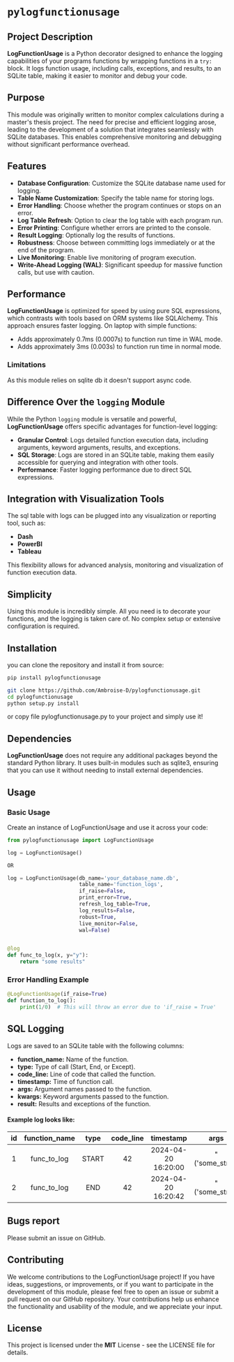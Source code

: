 # `pylogfunctionusage`

## Project Description

**LogFunctionUsage** is a Python decorator designed to enhance the logging capabilities of your programs functions by wrapping functions in a `try:` block. It logs function usage, including calls, exceptions, and results, to an SQLite table, making it easier to monitor and debug your code.

## Purpose

This module was originally written to monitor complex calculations during a master's thesis project. The need for precise and efficient logging arose, leading to the development of a solution that integrates seamlessly with SQLite databases. This enables comprehensive monitoring and debugging without significant performance overhead.

## Features

- **Database Configuration**: Customize the SQLite database name used for logging.
- **Table Name Customization**: Specify the table name for storing logs.
- **Error Handling**: Choose whether the program continues or stops on an error.
- **Log Table Refresh**: Option to clear the log table with each program run.
- **Error Printing**: Configure whether errors are printed to the console.
- **Result Logging**: Optionally log the results of functions.
- **Robustness**: Choose between committing logs immediately or at the end of the program.
- **Live Monitoring**: Enable live monitoring of program execution.
- **Write-Ahead Logging (WAL)**: Significant speedup for massive function calls, but use with caution.

## Performance

**LogFunctionUsage** is optimized for speed by using pure SQL expressions, which contrasts with tools based on ORM systems like SQLAlchemy. This approach ensures faster logging. On laptop with simple functions:

- Adds approximately 0.7ms (0.0007s) to function run time in WAL mode.
- Adds approximately 3ms (0.003s) to function run time in normal mode.

### Limitations 
As this module relies on sqlite db it doesn't support async code.

## Difference Over the `logging` Module

While the Python `logging` module is versatile and powerful, **LogFunctionUsage** offers specific advantages for function-level logging:

- **Granular Control**: Logs detailed function execution data, including arguments, keyword arguments, results, and exceptions.
- **SQL Storage**: Logs are stored in an SQLite table, making them easily accessible for querying and integration with other tools.
- **Performance**: Faster logging performance due to direct SQL expressions.

## Integration with Visualization Tools

The sql table with logs can be plugged into any visualization or reporting tool, such as:

- **Dash**
- **PowerBI**
- **Tableau**


This flexibility allows for advanced analysis, monitoring and visualization of function execution data.

## Simplicity

Using this module is incredibly simple. All you need is to decorate your functions, and the logging is taken care of. No complex setup or extensive configuration is required.


## Installation

you can clone the repository and install it from source:

```bash
pip install pylogfunctionusage
```
```bash
git clone https://github.com/Ambroise-D/pylogfunctionusage.git
cd pylogfunctionusage
python setup.py install
```

or copy file pylogfunctionusage.py to your project and simply use it!

## Dependencies
**LogFunctionUsage** does not require any additional packages beyond the standard Python library. It uses built-in modules such as sqlite3, ensuring that you can use it without needing to install external dependencies.

## Usage
### Basic Usage
Create an instance of LogFunctionUsage and use it across your code:

```python
from pylogfunctionusage import LogFunctionUsage

log = LogFunctionUsage()

OR

log = LogFunctionUsage(db_name='your_database_name.db',
                       table_name='function_logs',
                       if_raise=False,
                       print_error=True,
                       refresh_log_table=True,
                       log_results=False,
                       robust=True,
                       live_monitor=False,
                       wal=False)


@log
def func_to_log(x, y="y"):
    return "some results"
```
### Error Handling Example
```python
@LogFunctionUsage(if_raise=True)
def function_to_log():
    print(1/0)  # This will throw an error due to 'if_raise = True'
```

## SQL Logging
Logs are saved to an SQLite table with the following columns: 
- **function_name:** Name of the function.
- **type:** Type of call (Start, End, or Except).
- **code_line:** Line of code that called the function.
- **timestamp:** Time of function call.
- **args:** Argument names passed to the function.
- **kwargs:** Keyword arguments passed to the function.
- **result:** Results and exceptions of the function.

#### Example log looks like:

| id  |      function_name      | type  | code_line |      timestamp      |      args       |    kwargs    |      result      |
|:---:|:-----------------------:|:-----:|:---------:|:-------------------:|:---------------:|:------------:|:----------------:|
|  1  |       func_to_log       | START |    42     | 2024-04-20 16:20:00 | "('some_str',)" | "{'y': 'y'}" |       None       | 
|  2  |       func_to_log       |  END  |    42     | 2024-04-20 16:20:42 | "('some_str',)" | "{'y': 'y'}" |  'some results'  | 

## Bugs report
Please submit an issue on GitHub.

## Contributing
We welcome contributions to the LogFunctionUsage project! If you have ideas, suggestions, or improvements, or if you want to participate in the development of this module, please feel free to open an issue or submit a pull request on our GitHub repository. Your contributions help us enhance the functionality and usability of the module, and we appreciate your input. 

## License
This project is licensed under the **MIT** License - see the LICENSE file for details.